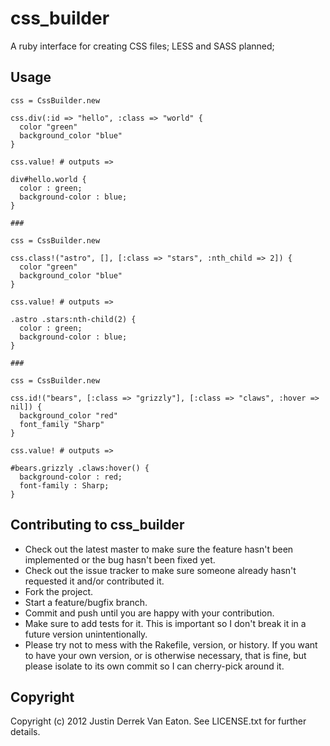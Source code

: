 # css_builder

A ruby interface for creating CSS files; LESS and SASS planned;

## Usage

    css = CssBuilder.new

    css.div(:id => "hello", :class => "world" {
      color "green"
      background_color "blue"
    }

    css.value! # outputs =>

    div#hello.world {
      color : green;
      background-color : blue;
    }

    ###

    css = CssBuilder.new

    css.class!("astro", [], [:class => "stars", :nth_child => 2]) {
      color "green"
      background_color "blue"
    }

    css.value! # outputs =>

    .astro .stars:nth-child(2) {
      color : green;
      background-color : blue;
    }

    ###

    css = CssBuilder.new

    css.id!("bears", [:class => "grizzly"], [:class => "claws", :hover => nil]) {
      background_color "red"
      font_family "Sharp"
    }

    css.value! # outputs =>

    #bears.grizzly .claws:hover() {
      background-color : red;
      font-family : Sharp;
    }

## Contributing to css_builder
 
* Check out the latest master to make sure the feature hasn't been implemented or the bug hasn't been fixed yet.
* Check out the issue tracker to make sure someone already hasn't requested it and/or contributed it.
* Fork the project.
* Start a feature/bugfix branch.
* Commit and push until you are happy with your contribution.
* Make sure to add tests for it. This is important so I don't break it in a future version unintentionally.
* Please try not to mess with the Rakefile, version, or history. If you want to have your own version, or is otherwise necessary, that is fine, but please isolate to its own commit so I can cherry-pick around it.

## Copyright

Copyright (c) 2012 Justin Derrek Van Eaton. See LICENSE.txt for
further details.


